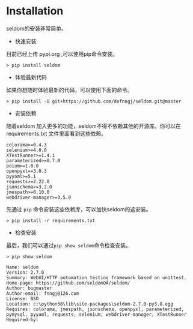 # Installation

seldom的安装非常简单。

* 快速安装

目前已经上传 pypi.org ,可以使用pip命令安装。

```shell
> pip install seldom
```

* 体验最新代码

如果你想随时体验最新的代码，可以使用下面的命令。

```shell
> pip install -U git+https://github.com/defnngj/seldom.git@master
```

* 安装依赖

随着seldom 加入更多的功能，seldom不得不依赖其他的开源库。你可以在 requirements.txt 文件里面看到这些依赖。

```shell
colorama>=0.4.3
selenium>=4.0.0
XTestRunner>=1.4.1
parameterized>=0.7.0
poium>=1.0.0
openpyxl==3.0.3
pyyaml>=5.1
requests>=2.22.0
jsonschema>=3.2.0
jmespath>=0.10.0
webdriver-manager>=3.5.0
```

先通过 `pip` 命令安装这些依赖库，可以加快seldom的这安装。

```shell
> pip install -r requirements.txt
```

* 检查安装

最后，我们可以通过`pip show seldom`命令检查安装。

```shell
> pip show seldom

Name: seldom
Version: 2.7.0
Summary: WebUI/HTTP automation testing framework based on unittest.
Home-page: https://github.com/seldomQA/seldom/
Author: bugmaster
Author-email: fnngj@126.com
License: BSD
Location: c:\python38\lib\site-packages\seldom-2.7.0-py3.8.egg
Requires: colorama, jmespath, jsonschema, openpyxl, parameterized, pymysql, pyyaml, requests, selenium, webdriver-manager, XTestRunner
Required-by:

```
